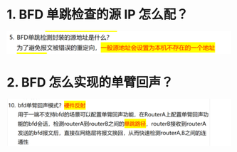 # 1. BFD 单跳检查的源 IP 怎么配？

![alt text](images/面试题---BFD单跳回声/image.png)

# 2. BFD 怎么实现的单臂回声？

![alt text](images/面试题---BFD单跳回声/image-1.png)

